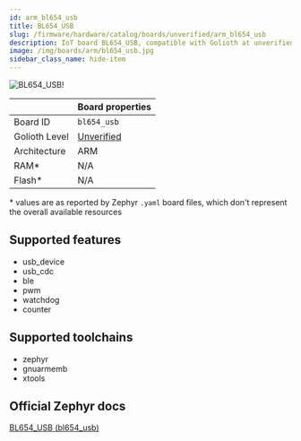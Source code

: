 ```yaml
---
id: arm_bl654_usb
title: BL654_USB
slug: /firmware/hardware/catalog/boards/unverified/arm_bl654_usb
description: IoT board BL654_USB, compatible with Golioth at unverified level.
image: /img/boards/arm/bl654_usb.jpg
sidebar_class_name: hide-item
---
```


[//]: # (This is an auto-generated file, do not edit! Changes to it will be lost upon re-generation)

![BL654_USB!](/img/boards/arm/bl654_usb.jpg "BL654_USB")

|                | Board properties     |
| -------------  | -------------------- |
| Board ID       | `bl654_usb` |
| Golioth Level  | [Unverified](/firmware/hardware#unverified-boards) |
| Architecture   | ARM |
| RAM*           | N/A |
| Flash*         | N/A |

\* values are as reported by Zephyr `.yaml` board files, which don't represent the overall available resources



## Supported features

* usb_device
* usb_cdc
* ble
* pwm
* watchdog
* counter

## Supported toolchains

* zephyr
* gnuarmemb
* xtools

## Official Zephyr docs

[BL654_USB (bl654_usb)](https://docs.zephyrproject.org/latest/boards/arm/bl654_usb/doc/index.html)
